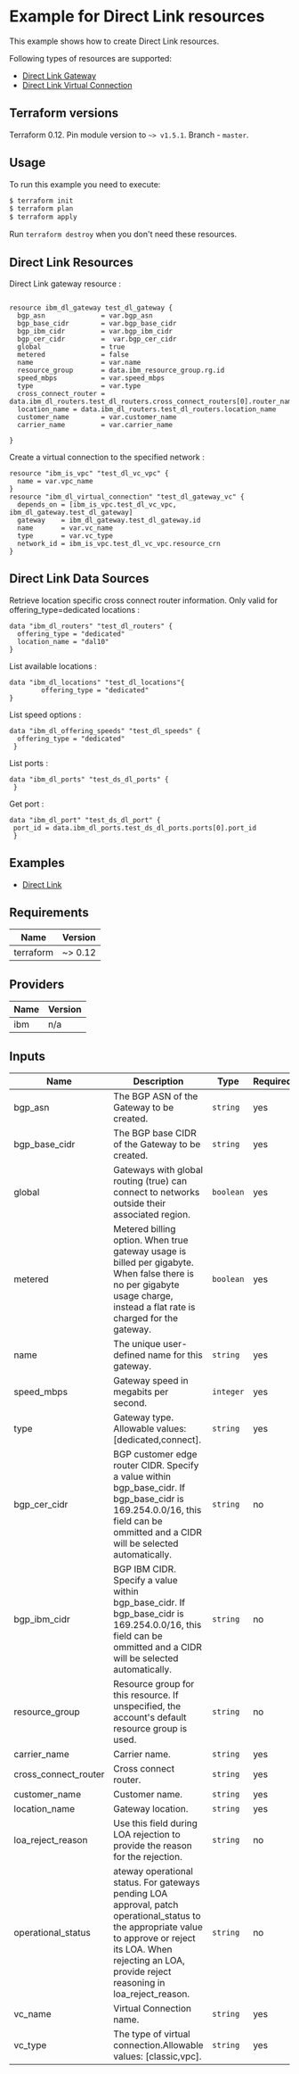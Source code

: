 # Example for Direct Link resources

This example shows how to create Direct Link resources.

Following types of resources are supported:

* [Direct Link Gateway](https://cloud.ibm.com/docs/terraform?topic=terraform-dl-gateway-resource#dl-gwy)
* [Direct Link Virtual Connection](https://cloud.ibm.com/docs/terraform?topic=terraform-dl-gateway-resource#dl-vc)


## Terraform versions

Terraform 0.12. Pin module version to `~> v1.5.1`. Branch - `master`.

## Usage

To run this example you need to execute:

```bash
$ terraform init
$ terraform plan
$ terraform apply
```

Run `terraform destroy` when you don't need these resources.

## Direct Link Resources

Direct Link gateway resource :

```hcl

resource ibm_dl_gateway test_dl_gateway {
  bgp_asn              = var.bgp_asn
  bgp_base_cidr        = var.bgp_base_cidr
  bgp_ibm_cidr         = var.bgp_ibm_cidr
  bgp_cer_cidr         =  var.bgp_cer_cidr
  global               = true
  metered              = false
  name                 = var.name
  resource_group       = data.ibm_resource_group.rg.id
  speed_mbps           = var.speed_mbps
  type                 = var.type
  cross_connect_router = data.ibm_dl_routers.test_dl_routers.cross_connect_routers[0].router_name
  location_name = data.ibm_dl_routers.test_dl_routers.location_name
  customer_name        = var.customer_name
  carrier_name         = var.carrier_name

}  
```

Create a virtual connection to the specified network :

```hcl
resource "ibm_is_vpc" "test_dl_vc_vpc" {
  name = var.vpc_name
}
resource "ibm_dl_virtual_connection" "test_dl_gateway_vc" {
  depends_on = [ibm_is_vpc.test_dl_vc_vpc, ibm_dl_gateway.test_dl_gateway]
  gateway    = ibm_dl_gateway.test_dl_gateway.id
  name       = var.vc_name
  type       = var.vc_type
  network_id = ibm_is_vpc.test_dl_vc_vpc.resource_crn
}   
```


## Direct Link Data Sources

Retrieve location specific cross connect router information. Only valid for offering_type=dedicated locations :

```hcl
data "ibm_dl_routers" "test_dl_routers" {
  offering_type = "dedicated"
  location_name = "dal10"
}
```

List available locations :

```hcl
data "ibm_dl_locations" "test_dl_locations"{
 		offering_type = "dedicated"
}
```

List speed options :

```hcl
data "ibm_dl_offering_speeds" "test_dl_speeds" {
  offering_type = "dedicated"
 }
```
List ports :
```hcl
data "ibm_dl_ports" "test_ds_dl_ports" {
 }
```

Get port :
```hcl
data "ibm_dl_port" "test_ds_dl_port" {
 port_id = data.ibm_dl_ports.test_ds_dl_ports.ports[0].port_id
 }
```

## Examples

* [ Direct Link ](https://github.com/IBM-Cloud/terraform-provider-ibm/tree/master/examples/ibm-direct-link)

<!-- BEGINNING OF PRE-COMMIT-TERRAFORM DOCS HOOK -->
## Requirements

| Name | Version |
|------|---------|
| terraform | ~> 0.12 |

## Providers

| Name | Version |
|------|---------|
| ibm | n/a |

## Inputs

| Name | Description | Type | Required |
|------|-------------|------|---------|
| bgp\_asn | The BGP ASN of the Gateway to be created. | `string` | yes |
| bgp\_base_cidr | The BGP base CIDR of the Gateway to be created. | `string` | yes |
| global | Gateways with global routing (true) can connect to networks outside their associated region. | `boolean` | yes |
| metered | Metered billing option. When true gateway usage is billed per gigabyte. When false there is no per gigabyte usage charge, instead a flat rate is charged for the gateway. | `boolean` | yes |
| name | The unique user-defined name for this gateway. | `string` | yes |
| speed\_mbps | Gateway speed in megabits per second. | `integer` | yes |
| type | Gateway type. Allowable values: [dedicated,connect]. | `string` | yes |
| bgp\_cer_cidr | BGP customer edge router CIDR. Specify a value within bgp_base_cidr. If bgp_base_cidr is 169.254.0.0/16, this field can be ommitted and a CIDR will be selected automatically. | `string` | no |
| bgp\_ibm_cidr | BGP IBM CIDR. Specify a value within bgp_base_cidr. If bgp_base_cidr is 169.254.0.0/16, this field can be ommitted and a CIDR will be selected automatically. | `string` | no |
| resource\_group | Resource group for this resource. If unspecified, the account's default resource group is used.  | `string` | no |
| carrier\_name | Carrier name. | `string` | yes |
| cross\_connect_router | Cross connect router. | `string` | yes |
| customer\_name | Customer name. | `string` | yes |
| location\_name |  Gateway location. | `string` | yes | 
| loa\_reject_reason | Use this field during LOA rejection to provide the reason for the rejection. | `string` | no |
| operational\_status | ateway operational status. For gateways pending LOA approval, patch operational_status to the appropriate value to approve or reject its LOA. When rejecting an LOA, provide reject reasoning in loa_reject_reason. | `string` | no | 
| vc\_name | Virtual Connection name. | `string` | yes |
| vc\_type | The type of virtual connection.Allowable values: [classic,vpc]. | `string` | yes |


<!-- END OF PRE-COMMIT-TERRAFORM DOCS HOOK -->
